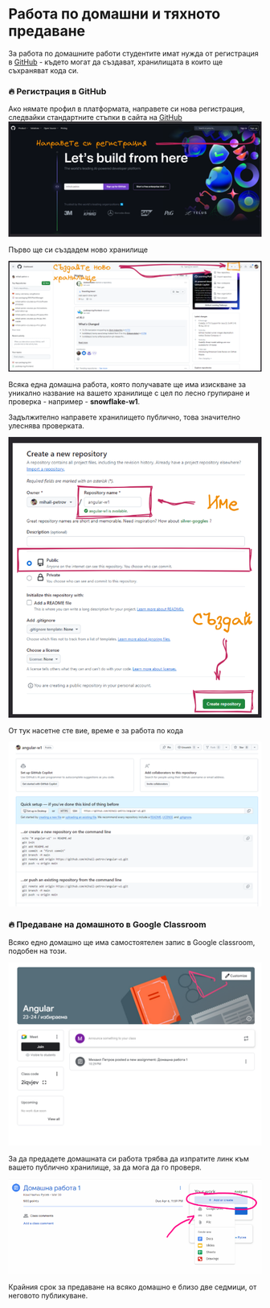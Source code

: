 # Работа по домашни и тяхното предаване

За работа по домашните работи студентите имат нужда от регистрация в [GitHub](https://github.com/) - където могат да създават, хранилищата в които ще съхраняват кода си. 

### 🔥 Регистрация в GitHub

Ако нямате профил в платформата, направете си нова регистрация, следвайки стандартните стъпки в сайта на [GitHub](https://github.com/)
![](2024-04-11-22-16-59.png)

Първо ще си създадем ново хранилище

![](2024-04-11-22-22-10.png)

Всяка една домашна работа, която получавате ще има изискване за уникално название на вашето хранилище с цел по лесно групиране и проверка - например - **snowflake-w1**.

Задължително направете хранилището публично, това значително улеснява проверката.

![](2024-04-11-22-26-35.png)

От тук насетне сте вие, време е за работа по кода

![](2024-04-11-22-27-39.png)


### 🔥 Предаване на домашното в Google Classroom

Всяко едно домашно ще има самостоятелен запис в Google classroom, подобен на този.

![](2024-04-11-22-30-24.png)

За да предадете домашната си работа трябва да изпратите линк към вашето публично хранилище, за да мога да го проверя.

![](2024-04-11-22-31-23.png)

Крайния срок за предаване на всяко домашно е близо две седмици, от неговото публикуване. 